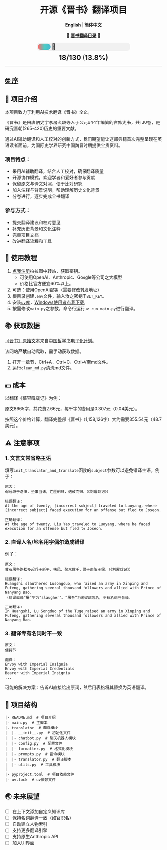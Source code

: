 <div align="center">
<h1> 开源《晋书》翻译项目 </h1>

[**English**](docs/README_EN.md) | **简体中文**

📑 [**晋书翻译目录**](docs/contents.md) 📑

</div>

<div style="max-width: 300px; margin: 0 auto;">
  <div style="background-color: #f1f1f1; border-radius: 10px; padding: 3px; position: relative;">
    <div style="
      width: 13.8%; 
      height: 20px; 
      border-radius: 10px;
      background: linear-gradient(90deg, #ff6b6b, #4ecdc4, #45b7d1);
      animation: shimmer 2s infinite linear">
    </div>
    <div style="
      position: absolute;
      right: 80%;
      top: 50%;
      transform: translateY(-50%);
      font-size: 20px;">
      🤡
    </div>
  </div>
  <div style="text-align: center; font-size: 22px; margin-top: 8px;">
    <strong>18/130 (13.8%)</strong>
  </div>
</div>

<style>
@keyframes shimmer {
  0% {
    background-position: -200% 0;
  }
  100% {
    background-position: 200% 0;
  }
}
</style>

---
## [🤓 序](docs/PROLOGUE_ZH.MD)

## 🤔 项目介绍
本项目致力于利用AI技术翻译《晋书》全文。

《晋书》是由唐朝史学家房玄龄等人于公元644年编纂的官修史书，共130卷，是研究晋朝(265-420)历史的重要文献。

通过AI辅助翻译和人工校对的创新方式，我们期望能让这部典籍首次完整呈现在英语读者面前，为国际史学界研究中国魏晋时期提供宝贵资料。

### 项目特点：

- 采用AI辅助翻译，结合人工校对，确保翻译质量
- 开源协作模式，欢迎学者和爱好者参与贡献
- 保留原文与译文对照，便于比对研究
- 加入注释与背景说明，帮助理解历史文化背景
- 分卷进行，逐步完成全书翻译

### 参与方式：
- 提交翻译建议和校对意见
- 补充历史背景和文化注释
- 完善项目文档
- 改进翻译流程和工具

## 📑 使用教程
1. [点我注册](https://api.bltcy.ai/register?aff=q3ue)柏拉图中转站，获取密钥。
   - 可使用OpenAI、Anthropic、Google等公司之大模型
   - 价格比官方便宜60%以上。
2. 可选：使用OpenAI密钥（需要修改转发地址）
3. 根目录创建`.env`文件，输入汝之密钥于`BLT_KEY`。
4. 安装[`uv`库](https://github.com/astral-sh/uv)，[Windows使用者点我下载](https://github.com/astral-sh/uv/releases/download/0.5.8/uv-x86_64-pc-windows-msvc.zip)。
5. 按需修改`main.py`之参数，命令行运行`uv run main.py`进行翻译。

## 📚 获取数据
[《晋书》原始文本](https://ctext.org/wiki.pl?if=gb&res=788577&remap=gb)来自[中国哲学书电子化计划](https://ctext.org/zhs)。

该网站**严禁**自动爬取，需手动获取数据。
1. 打开一章节，Ctrl+A，Ctrl+C，Ctrl+V至md文件。
2. 运行`clean_md.py`清洗md文件。

## 💵 成本
以翻译《慕容暐载记》为例：

原文8665字，共花费2.66元，每千字的费用是0.307元（0.04美元）。

按照这个价格计算，翻译完整部《晋书》（1,158,126字）大约需要355.54元（48.7美元）。

## ⚠ 注意事项
### 1. 文言文常省略主语
填写`init_translator_and_translate`函数的`subject`参数可以避免错译主语。例子：
```
原文：
弱冠游于洛阳，坐事当诛，亡匿朝鲜，遇赦而归。（《刘曜载记》）

错误翻译：
At the age of twenty, [incorrect subject] traveled to Luoyang, where [incorrect subject] faced execution for an offense but fled to Joseon.

正确翻译：
At the age of twenty, Liu Yao traveled to Luoyang, where he faced execution for an offense but fled to Joseon.
```

### 2. 直译人名/地名用字偶尔造成错译
例子：
```
原文：
黄石屠各路松多起兵于新平、扶风，聚众数千，附于南阳王保。（《刘曜载记》）

错误翻译：
Huangshi slauthered Lusongduo, who raised an army in Xinping and Fufeng, gathering several thousand followers and allied with Prince of Nanyang Bao.
（错误直译“屠”字为"slaugher"。“屠各”为匈奴部落名，专有名词应音译。

正确翻译：
In Huangshi, Lu Songduo of the Tuge raised an army in Xinping and Fufeng, gathering several thousand followers and allied with Prince of Nanyang Bao.
```

### 3. 翻译专有名词时不一致
```
原文：
使持节

翻译：
Envoy with Imperial Insignia
Envoy with Imperial Credentials
Bearer with Imperial Insignia
...
```
可能的解决方案：告诉AI直接给出原词，然后用表格将其替换为英语翻译。


## 💬 项目结构
```
|- README.md  # 项目介绍
|- main.py  # 主脚本
|- translator  # 翻译模块
|  |- __init__.py  # 初始化文件
|  |- chatbot.py  # 聊天机器人模块
|  |- config.py  # 配置文件
|  |- formatter.py  # 格式化模块
|  |- prompts.py  # 指令模块
|  |- translator.py  # 翻译脚本
|  |- utils.py  # 工具模块
|
|- pyproject.toml  # 项目依赖文件
|- uv.lock  # uv依赖文件
```

## 🌏 未来展望
- [ ] 在上下文添加自定义知识库
- [ ] 保持名词翻译一致（如官职名）
- [ ] 自动建立人物索引
- [ ] 支持更多翻译引擎
- [ ] 支持原生Anthropic API
- [ ] 加入UI界面
